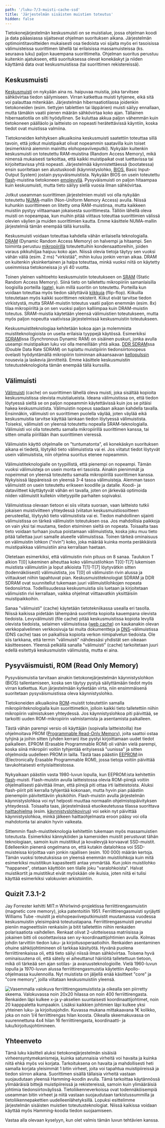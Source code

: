 ```yaml
---
path: '/luku-7/3-muisti-cache-ssd'
title: 'Järjestelmän sisäisten muistien toteutus'
hidden: false
---
```


<div>
<lead>Tietokonejärjestelmän keskusmuisti on se muistialue, jossa ohjelman koodi ja data pääasiassa sijaitsevat ohjelman suorituksen aikana. Järjestelmän optimointitavoitteiden mukaisesti osa tiedoista voi sijaita myös eri tasoisissa välimuisteissa suorittimen lähellä tai erilaisissa massamuisteissa (ks. seuraava luku) paljon kauempana suorittimelta. Ohjelman suoritus perustuu kuitenkin ajatukseen, että suorituksessa olevat konekäskyt ja niiden käyttämä data ovat keskusmuistissa (tai suorittimen rekistereissä). 
</lead>
</div>

## Keskusmuisti
[Keskusmuisti](https://fi.wikipedia.org/wiki/Keskusmuisti) on nykyään aina ns. haipuvaa muistia, joka tarvitsee sähkövirtaa tiedon säilymiseen. Virran katkettua muisti tyhjenee, eikä sitä voi palauttaa mitenkään. Järjestelmän hibernaatiotilassa joidenkin tietokoneiden (esim. tiettyjen tablettien tai läppärien) muisti säilyy ennallaan, mutta tämäkin vaatii pienen määrän sähkövirtaa koko ajan. Tällainen hibernaatiotila on silti hyödyllinen. Se kuluttaa akkua paljon vähemmän kuin tietokoneen päälläolo ja laitteisto on nopeasti herätettävissä käyntiin, koska tiedot ovat muistissa valmiina.

Tietokoneiden kehityksen alkuaikoina keskusmuisti saatettiin toteuttaa sillä tavoin, että jotkut muistipaikat olivat nopeammin saatavilla kuin toiset (esimerkkinä aiemmin mainittu elohopeaviiveputki). Nykyään kuitenkin keskusmuisti on toteutettu RAM-muistina (Random Access Memory), mikä nimensä mukaisesti tarkoittaa, että kaikki muistipaikat ovat luettavissa tai kirjoitettavissa yhtä nopeasti. Järjestelmää käynnistettäessä (bootatessa) ensin suoritetaan sen alustuskoodi (käynnistyslohko, [BIOS](https://fi.wikipedia.org/wiki/BIOS), Basic Input-Output System) jostain pysyväismuistista. Nykyään BIOS on usein toteutettu [flash](https://fi.wikipedia.org/wiki/Flash-muisti)-muistina tietokoneen [emolevyllä](https://fi.wikipedia.org/wiki/Emolevy). Pysyväismuisti on paljon hitaampaa kuin keskusmuisti, mutta tieto säilyy siellä vuosia ilman sähkövirtaa.

Jotkut useamman suorittimen järjestelmien muisti voi olla nykyään toteutettu [NUMA](https://en.wikipedia.org/wiki/Non-uniform_memory_access)-mallin (Non-Uniform Memory Access) avulla. Niissä kuhunkin suorittimeen on liitetty oma RAM-muistinsa, mutta kaikkeen muistiin pystyy viittaamaan jokaisesta suorittimesta. Tällöin lähellä oleva muisti on nopeampaa, kun muihin pitää viittaus toteuttaa suorittimien välissä olevien väylien ja muiden suorittimien kautta. Emme käsittele NUMA-mallin järjestelmiä tämän enempää tällä kurssilla.

Keskusmuisti voidaan toteuttaa kahdella vähän erilaisella teknologialla. [DRAM](https://fi.wikipedia.org/wiki/DRAM) (Dynamic Random Access Memory) on halvempi ja hitaampi. Sen toiminta perustuu [mikropiirillä](https://fi.wikipedia.org/wiki/Mikropiiri) toteutettuihin kondensaattoreihin, joiden varaus pikkuhiljaa haipuu koko ajan. Niissä olevia tietoja täytyy sen vuoksi vähän väliä (esim. 2 ms) "virkistää", mihin kuluu jonkin verran aikaa. DRAM on kuitenkin yksinkertainen ja halpa toteuttaa, minkä vuoksi niitä on käytetty useimmissa tietokoneissa jo yli 40 vuotta.

Toinen yleinen vaihtoehto keskusmuistin toteutukseen on [SRAM](https://fi.wikipedia.org/wiki/SRAM) (Static Random Access Memory). Siinä tieto on talletettu mikropiiriin samanlaisilla loogisilla porteilla ([gate](https://en.wikipedia.org/wiki/Logic_gate)), kuin millä suoritin on toteutettu. Porteilla kun voidaan toteuttaa myös tiedon säilyttäviä [kiikkuja](https://fi.wikipedia.org/wiki/Kiikku_(digitaalitekniikka)) (flip-flop). Kiikuilla toteutetaan myös kaikki suorittimen rekisterit. Kiikut eivät tarvitse tiedon virkistystä, mutta SRAM-muistin toteutus vaatii paljon enemmän (esim. 8x) tilaa mikropiiriltä ja on sen vuoksi paljon kalliimpaa kuin DRAM-muistin toteutus. SRAM-muistia käytetään yleensä välimuistien toteutukseen, mutta myös paljon nopeutta vaativissa järjestelmissä keskusmuistin toteutukseen.

Keskusmuistiteknologiaa kehitetään kokoa ajan ja molemmista muistiteknologioista on useita erilaisia tyyppejä käytössä. Esimerkiksi [SDRAM](https://fi.wikipedia.org/wiki/SDRAM)issa (Synchronous Dynamic RAM) on sisäinen puskuri, jonka avulla useampi muistipaikan luku voi olla meneillään yhtä aikaa. [DDR SDRAM](https://fi.wikipedia.org/wiki/SDRAM)ssa (Double Data Rate SDRAM) on tuplattu muistipiirin tiedonsiirtonopeus ovelasti hyödyntämällä mikropiirin toiminnan aikaansaavan [kellopulssin](https://en.wikipedia.org/wiki/Clock_cycle) nousevia ja laskevia jännitteitä. Emme käsittele keskusmuistin toteutusteknologioita tämän enempää tällä kurssilla.

## Välimuisti
[Välimuisti](https://fi.wikipedia.org/wiki/V%C3%A4limuisti) (cache) on suorittimen lähellä oleva muisti, joka sisältää kopioita keskusmuistissa olevista muistialueista. Ideana välimuistissa on, että tiedon löytyessä sieltä se on paljon nopeammin käytettävissä kuin jos se pitäisi hakea keskusmuistista. Välimuistin nopeus saadaan aikaan kahdella tavalla. Ensinnäkin, välimuisti on suorittimen puolella väylää, joten väylää eikä keskusmuistia tarvitse käyttää lainkaan tiedon löytyessä välimuistista. Toiseksi, välimuisti on yleensä toteutettu nopealla SRAM-teknologialla. Välimuisti voi olla toteutettu samalla mikropiirillä suorittimen kanssa, tai sitten omalla piirillään ihan suorittimen vieressä.

Välimuistin käyttö ohjelmalle on "tuntumatonta", eli konekäskyn suorituksen aikana ei tiedetä, löytyikö tieto välimuistista vai ei. Jos viitatut tiedot löytyvät usein välimuistista, niin ohjelma suoritus etenee nopeammin.

Välimuistiteknologialle on tyypillistä, että pienempi on nopeampi. Tämän vuoksi välimuisteja on usein monta eri tasoista. Ainakin pienimmät ja nopeimmat on yleensä toteutettu samalla mikropiirillä suorittimen kanssa. Nykyisissä läppäreissä on yleensä 3-4 tasoa välimuisteja. Alemman tason välimuistit on usein toteutettu erikseen koodille ja datalle. Koodi- ja dataviitteet käyttäytyvät vähän eri tavalla, joten on järkevää optimoida niiden välimuistit kullekin viitetyypille parhaiten sopivaksi.

Välimuistissa olevaan tietoon ei siis viitata suoraan, vaan laitteisto tutkii jokaisen muistiviitteen yhteydessä (viitatun keskusmuistiosoitteen perusteella), löytyykö tieto välimuistista vai ei. Tiedon mahdollinen sijainti välimuistissa on tärkeä välimuistin toteutuksen osa. Jos mahdollisia paikkoja on vain yksi tai muutama, tiedon etsiminen sieltä on nopeata. Toisaalta taas tieto voidaan turhaan joutua poistamaan välimuistista, koska joku muu tieto pitää tallettaa juuri samalle alueelle välimuistissa. Toinen tärkeä ominaisuus on välimuistin lohkon ("rivin") koko, joka määrää kuinka monta peräkkäistä muistipaikkaa välimuistiin aina kerrallaan haetaan.

Oletetaan esimerkiksi, että välimuistin rivin pituus on 8 sanaa. Taulukon T alkion T[0] lukeminen aiheuttaa koko välimuistilohkon T[0]-T[7] lukemisen muistista välimuistiin ja loput alkioista T[1]-T[7] löytyvätkin sitten (todennäköisesti) välimuistista, jos T[0] oli välimuistin rivin alussa ja viittaukset niihin tapahtuvat pian. Keskusmuistiteknologiat SDRAM ja DDR SDRAM ovat suunnitellut tukemaan juuri välimuistilohkojen nopeata tiedonsiirtoa. Todellisuudessa keskusmuistia siis luetaan ja kirjoitetaan välimuistin rivi kerrallaan, vaikka ohjelmat viittaavatkin yksittäisiin muistipaikkoihin.

Sanaa "välimuisti" (cache) käytetään tietotekniikassa usealla eri tasolla. Niissä kaikissa pidetään lähempänä suoritinta kopioita kauempana olevista tiedoista. Levyvälimuisti (file cache) pitää keskusmuistissa kopiota levyllä olevista tiedoista, selaimen välimuistissa ([web cache](https://en.wikipedia.org/wiki/Browser_cache)) on kaukanakin olevan verkkopalvelimen verkkosivuja tai muita dokumentteja ja [DNS](https://fi.wikipedia.org/wiki/DNS)-välimuistissa (DNS cache) taas on paikallisia kopioita verkon nimipalvelun tiedoista. Ole siis tarkkana, että termin "välimuisti" nähdessäsi yhdistät sen oikeaan käsitteeseen. Yleensä pelkällä sanalla "välimuisti" (cache) tarkoitetaan juuri edellä esitettyä keskusmuistin välimuistia, mutta ei aina.

## Pysyväismuisti, ROM (Read Only Memory)
Pysyväismuistia tarvitaan ainakin tietokonejärjestelmän käynnistyslohkon (BIOS) tallentamiseen, koska sen täytyy pystyä säilyttämään tiedot myös virran katkettua. Kun järjestelmään kytketään virta, niin ensimmäisenä suoritetaan pysyväismuistissa oleva käynnistyslohko.

Tietokoneiden alkuaikoina [ROM](https://en.wikipedia.org/wiki/Read-only_memory)-muistit toteutettiin samalla mikropiiriteknologialla kuin suorittimetkin, jolloin kaikki tieto talletettiin niihin mikropiirin valmistuksen yhteydessä. Jos käynnistyslohkoa piti päivittää, se tarkoitti uuden ROM-mikropiirin valmistamista ja asentamista paikalleen.

Tästä vähän parempi versio oli käyttäjän (sopivalla laitteistoilla) itse ohjelmoitava PROM ([Programmable Read-Only Memory](https://en.wikipedia.org/wiki/Programmable_read-only_memory)), joita saattoi ostaa tyhjinä ja joihin sitten (yhden kerran) itse pystyi kirjoittamaan uudet tiedot paikalleen. EPROM (Erasable Programmable ROM) oli vähän vielä parempi, koska siinä mikropiiri voitiin tyhjentää erityisessä "uunissa" ja sitten ohjelmoida uudelleen PROM:in lailla. Tästä taas päästiin [EEPROM](https://en.wikipedia.org/wiki/EEPROM):iin (Electronically Erasable Programmable ROM), jossa tietoja voitiin päivittää tavukohtaisesti erityislaitteistossa.

Nykyaikaan päästiin vasta 1980-luvun lopulla, kun EEPROM:ista kehitettiin [flash](https://fi.wikipedia.org/wiki/Flash-muisti)-muisti. Flash-muistin avulla laitteistossa olevia ROM-piirejä voitiin ohjelmallisesti päivittää ilman, että piirejä piti ottaa irti laitteistoista. Aluksi flash-piirit piti kerralla tyhjentää kokonaan, mutta hyvin pian päästiin pienempiin päivitettäviin yksiköihin. Flash-muistin avulla järjestelmän käynnistyslohkoa voi nyt helposti muuttaa normaalin ohjelmistopäivityksen yhteydessä. Toisaalta taas, järjestelmässä etuoikeutetussa tilassa suorittava [haittaohjelma](https://fi.wikipedia.org/wiki/Haittaohjelma) (esim. [käynnistyslohkovirus](https://fi.wikipedia.org/wiki/Tietokonevirus)) voi sekin nyt päivittää käynnistyslohkoa, minkä jälkeen haittaohjelmasta eroon pääsy voi olla mahdotonta tai ainakin hyvin vaikeata.

Sittemmin flash-muistiteknologia kehitettiin tukemaan myös massamuistien toteutusta. Esimerkiksi kännyköiden ja kameroiden muistit perustuvat tähän teknologiaan, samoin kuin muistitikut ja kovalevyjä korvaavat SSD-muistit. Edelleenkin pienenä ongelmana on, että kutakin datalohkoa voi SSD-muisteissa kirjoittaa vain jonkin rajallisen (esim. 100&nbsp;000) määrän kertoja. Tämän vuoksi toteutuksissa on yleensä enemmän muistilohkoja kuin mitä esimerkiksi muistitikun kapasiteetti antaa ymmärtää. Kun jokin muistilohko "happanee", otetaan käyttöön sen tilalle joku "varalohkoista". Halvat muistikortit ja muistitikut eivät myöskään ole ikuisia, joten niitä ei tulisi käyttää esimerkiksi valokuvien arkistointiin.

## Quizit 7.3.1-2 
<!-- Quiz 7.3.1-2 -->
<div><quiz id="a611e851-843f-413e-8a50-db874b191da8"></quiz></div>
<div><quiz id="a5618ecd-83b2-4a53-8a90-da9e2d133e53"></quiz></div>

<text-box variant="example" name="Historiaa:  Ferriittirengasmuisti">

Jay Forrester kehitti MIT:n Whirlwind-projektissa ferriittirengasmuistin (magnetic core memory), joka patentoitiin 1951. Ferriittirengasmuisti syrjäytti Williams Tube -muistit ja elohopeaviiveputkimuistit muutamassa vuodessa keskusmuistin yleisimpänä toteutustapana. Ferriittirengasmuisti perustui pieniin magneettisiin renkaisiin ja bitit talletettiin niihin renkaiden polarisaatiota vaihdellen. Renkaat olivat 2-ulotteisessa matriisissa ja jokainen bitti oli osoitettavissa sen xy-koordinaattijohtimien avulla. Kolmas johdin tarvittiin tiedon luku- ja kirjoitusoperaatioihin. Renkaiden asentaminen ohuine sähköjohtimineen oli tarkkaa käsityötä. Hyvänä puolena ferriittirenkaissa oli, että tieto säilyi niissä ilman sähkövirtaa. Toisena hyvä ominaisuutena oli, että säteily ei aiheuttanut häiriöitä talletettuun tietoon, mikä oli tärkeää sen ajan sotilas- ja avaruusteknologioille. Vielä 1960-luvun lopulla ja 1970-luvun alussa ferriittirengasmuistia käytettiin Apollo-ohjelmassa kuulennoilla. Nyt muistista on jäljellä enää käsitteet "core" ja "core memory", joilla viitataan keskusmuistiin yleensä.

<!-- kuva: ch-7-5-ferriitti    -->

![Vasemmalla valokuva ferriittirengasmuistista ja oikealla sen piirretty skeema. Valokuvassa noin 20x20 hilassa on noin 400 ferriittirengasta. Renkaiden läpi kulkee x-ja y-akselien suuntaisesti koordinaattijohtimet, noin 20 kapppaletta kumpaakin. Lisäksi kaikkien johtimien läpi kulkee yksi yhteinen luku- ja kirjoitusjohdin. Kuvassa mukana mittakaavana 1€ kolikko, joka on noin 1/4 ferriittirengas hilan koosta. Oikealla skeemakuvassa on suurennettuna 4x4 hilan 16 ferriittirengasta, koordinaatti- ja luku/kirjoitusjohtimineen. ](./ch-7-5-ferriitti.svg)
<div>
<illustrations motive="ch-7-5-ferriitti"></illustrations>
</div>

</text-box>

## Yhteenveto
Tämä luku käsitteli aluksi tietokonejärjestelmän sisäisiä virheensyntymekanismeja, kuinka satunnaisia virheitä voi havaita ja kuinka niitä ehkä myös voi korjata. Tarkoituksena on havaita ja mahdollisesti heti samalla korjata yleisimmät 1 bitin virheet, joita voi tapahtua muistipiireissä ja tiedon siirron aikana. Suorittimen sisällä tällaisia virheitä vastaan suojaudutaan yleensä Hamming-koodin avulla. Tämä tarkoittaa käytännössä ylimääräisiä bittejä muistipiireissä ja rekistereissä, samoin kuin ylimääräisiä johtimia tiedonsiirtoväylissä. Tietoliikenneverkoissa ovat todennäköisempiä useamman bitin virheet ja niitä vastaan suojaudutaan tarkistussummilla ja tietoliikennepakettien uudelleenlähetyksillä. Lopuksi esittelimme järjestelmän sisäisten muistien toteutusteknologiat. Niissä kaikissa voidaan käyttää myös Hamming-koodia tiedon suojaamiseen.

Vastaa alla olevaan kyselyyn, kun olet valmis tämän luvun tehtävien kanssa.

<div><quiz id="a820d25a-85e2-4acc-b4c1-de3fd2b91a72"></quiz></div>
